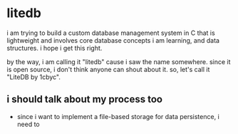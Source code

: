 # litedb

i am trying to build a custom database management system in C that is lightweight and involves core database concepts i am learning, and data structures. i hope i get this right.

by the way, i am calling it "litedb" cause i saw the name somewhere. since it is open source, i don't think anyone can shout about it. so, let's call it "LiteDB by 1cbyc".

## i should talk about my process too
- since i want to implement a file-based storage for data persistence, i need to 